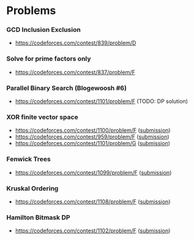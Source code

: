 # Problems  

### GCD Inclusion Exclusion
* https://codeforces.com/contest/839/problem/D


### Solve for prime factors only
* https://codeforces.com/contest/837/problem/F

### Parallel Binary Search (Blogewoosh #6)
* https://codeforces.com/contest/1101/problem/F (TODO: DP solution)

### XOR finite vector space
* https://codeforces.com/contest/1100/problem/F ([submission](https://codeforces.com/contest/1100/submission/48351596))
* https://codeforces.com/contest/959/problem/F ([submission](https://codeforces.com/contest/959/submission/48876636))
* https://codeforces.com/contest/1101/problem/G ([submission](https://codeforces.com/contest/1101/submission/48470744))

### Fenwick Trees 
* https://codeforces.com/contest/1099/problem/F ([submission](https://codeforces.com/contest/1099/submission/48487650))

### Kruskal Ordering
* https://codeforces.com/contest/1108/problem/F ([submission](https://codeforces.com/contest/1108/submission/48859776))

### Hamilton Bitmask DP
* https://codeforces.com/contest/1102/problem/F ([submission](https://codeforces.com/contest/1102/submission/48174909))
